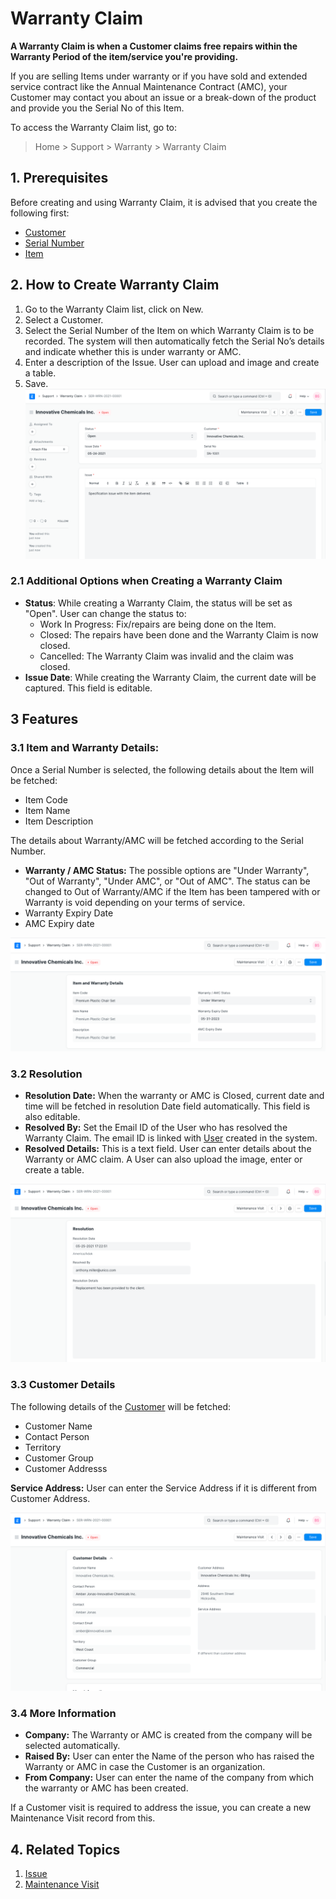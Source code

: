 
# Warranty Claim



**A Warranty Claim is when a Customer claims free repairs within the Warranty Period of the item/service you're providing.**


If you are selling Items under warranty or if you have sold and extended service contract like the Annual Maintenance Contract (AMC), your Customer may contact you about an issue or a break-down of the product and provide you the Serial No of this Item.


To access the Warranty Claim list, go to:



> 
> Home > Support > Warranty > Warranty Claim
> 
> 
> 


## 1. Prerequisites


Before creating and using Warranty Claim, it is advised that you create the following first:


* [Customer](/docs/en/CRM/customer)
* [Serial Number](/docs/en/stock/serial-no)
* [Item](/docs/en/stock/item)


## 2. How to Create Warranty Claim


1. Go to the Warranty Claim list, click on New.
2. Select a Customer.
3. Select the Serial Number of the Item on which Warranty Claim is to be recorded. The system will then automatically fetch the Serial No’s details and indicate whether this is under warranty or AMC.
4. Enter a description of the Issue. User can upload and image and create a table.
5. Save.
![Warranty Claim](/files/warranty-claim.png)


### 2.1 Additional Options when Creating a Warranty Claim


* **Status**: While creating a Warranty Claim, the status will be set as "Open". User can change the status to:
	+ Work In Progress: Fix/repairs are being done on the Item.
	+ Closed: The repairs have been done and the Warranty Claim is now closed.
	+ Cancelled: The Warranty Claim was invalid and the claim was closed.
* **Issue Date**: While creating the Warranty Claim, the current date will be captured. This field is editable.


## 3 Features


### 3.1 Item and Warranty Details:


Once a Serial Number is selected, the following details about the Item will be fetched:


* Item Code
* Item Name
* Item Description


The details about Warranty/AMC will be fetched according to the Serial Number.


* **Warranty / AMC Status:** The possible options are "Under Warranty", "Out of Warranty", "Under AMC", or "Out of AMC". The status can be changed to Out of Warranty/AMC if the Item has been tampered with or Warranty is void depending on your terms of service.
* Warranty Expiry Date
* AMC Expiry date


![Warranty Serial](/files/warranty-serial.png)


### 3.2 Resolution


* **Resolution Date:** When the warranty or AMC is Closed, current date and time will be fetched in resolution Date field automatically. This field is also editable.
* **Resolved By:** Set the Email ID of the User who has resolved the Warranty Claim. The email ID is linked with [User](/docs/en/setting-up/users-and-permissions/adding-users) created in the system.
* **Resolved Details:** This is a text field. User can enter details about the Warranty or AMC claim. A User can also upload the image, enter or create a table.


![Warranty Resolution](/files/warranty-resolution.png)


### 3.3 Customer Details


The following details of the [Customer](/docs/en/CRM/customer) will be fetched:


* Customer Name
* Contact Person
* Territory
* Customer Group
* Customer Addresss


**Service Address:** User can enter the Service Address if it is different from Customer Address.


![Warranty Customer](/files/warranty-customer.png)


### 3.4 More Information


* **Company:** The Warranty or AMC is created from the company will be selected automatically.
* **Raised By:** User can enter the Name of the person who has raised the Warranty or AMC in case the Customer is an organization.
* **From Company:** User can enter the name of the company from which the warranty or AMC has been created.


If a Customer visit is required to address the issue, you can create a new
Maintenance Visit record from this.


## 4. Related Topics


1. [Issue](/docs/en/support/issue)
2. [Maintenance Visit](/docs/en/support/maintenance-visit)




